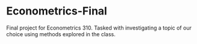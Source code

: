 # Econometrics-Final
Final project for Econometrics 310. Tasked with investigating a topic of our choice using methods explored in the class.
